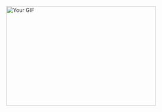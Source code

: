 <img src="https://github.com/itsmevichu/itsmevichu/assets/78495319/0d43cebd-ea25-466f-b44d-45faeffdbbce" alt="Your GIF" width="400" height="266">
